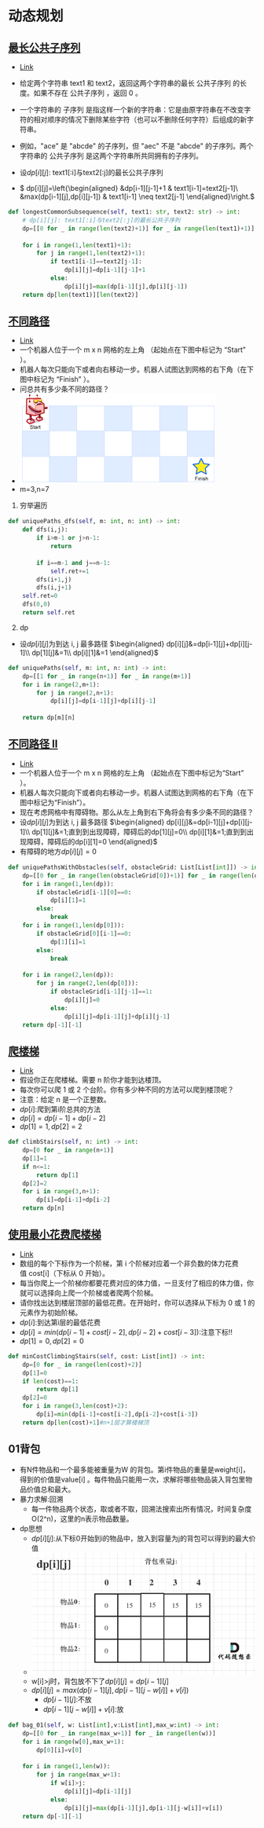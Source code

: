 # 动态规划
## [最长公共子序列](1143.py)
- [Link](https://leetcode-cn.com/problems/longest-common-subsequence/)
- 给定两个字符串 text1 和 text2，返回这两个字符串的最长 公共子序列 的长度。如果不存在 公共子序列 ，返回 0 。
- 一个字符串的 子序列 是指这样一个新的字符串：它是由原字符串在不改变字符的相对顺序的情况下删除某些字符（也可以不删除任何字符）后组成的新字符串。
- 例如，"ace" 是 "abcde" 的子序列，但 "aec" 不是 "abcde" 的子序列。两个字符串的 公共子序列 是这两个字符串所共同拥有的子序列。

- 设$dp[i][j]$: text1[:i]与text2[:j]的最长公共子序列
- $ dp[i][j]=\left\{\begin{aligned}
                &dp[i-1][j-1]+1 & text1[i-1]=text2[j-1]\\
                &max(dp[i-1][j],dp[i][j-1]) & text1[i-1] \neq text2[j-1]
            \end{aligned}\right.$

```python
def longestCommonSubsequence(self, text1: str, text2: str) -> int:
    # dp[i][j]: text1[:i]与text2[:j]的最长公共子序列
    dp=[[0 for _ in range(len(text2)+1)] for _ in range(len(text1)+1)]
    
    for i in range(1,len(text1)+1):
        for j in range(1,len(text2)+1):
            if text1[i-1]==text2[j-1]:
                dp[i][j]=dp[i-1][j-1]+1
            else:
                dp[i][j]=max(dp[i-1][j],dp[i][j-1])
    return dp[len(text1)][len(text2)]
```

## [不同路径](62.py)
- [Link](https://leetcode-cn.com/problems/unique-paths/)
- 一个机器人位于一个 m x n 网格的左上角 （起始点在下图中标记为 “Start” ）。
- 机器人每次只能向下或者向右移动一步。机器人试图达到网格的右下角（在下图中标记为 “Finish” ）。
- 问总共有多少条不同的路径？
- ![](imgs/robot_maze.png)
- m=3,n=7
1. 穷举遍历
```python
def uniquePaths_dfs(self, m: int, n: int) -> int:
    def dfs(i,j):
        if i>m-1 or j>n-1:
            return
        
        if i==m-1 and j==n-1:
            self.ret+=1
        dfs(i+1,j)
        dfs(i,j+1)
    self.ret=0
    dfs(0,0)
    return self.ret
```
2. dp
- 设$dp[i][j]$为到达 i, j 最多路径
$\begin{aligned}
    dp[i][j]&=dp[i-1][j]+dp[i][j-1]\\
    dp[1][j]&=1\\
    dp[i][1]&=1
\end{aligned}$
```python
def uniquePaths(self, m: int, n: int) -> int:
    dp=[[1 for _ in range(n+1)] for _ in range(m+1)]
    for i in range(2,m+1):
        for j in range(2,n+1):
            dp[i][j]=dp[i-1][j]+dp[i][j-1]

    return dp[m][n]
```

## [不同路径 II](63.py)
- [Link](https://leetcode-cn.com/problems/unique-paths-ii/)
- 一个机器人位于一个 m x n 网格的左上角 （起始点在下图中标记为“Start” ）。
- 机器人每次只能向下或者向右移动一步。机器人试图达到网格的右下角（在下图中标记为“Finish”）。
- 现在考虑网格中有障碍物。那么从左上角到右下角将会有多少条不同的路径？
- 设$dp[i][j]$为到达 i, j 最多路径
$\begin{aligned}
    dp[i][j]&=dp[i-1][j]+dp[i][j-1]\\
    dp[1][j]&=1;直到到出现障碍，障碍后的dp[1][j]=0\\
    dp[i][1]&=1;直到到出现障碍，障碍后的dp[i][1]=0
\end{aligned}$
- 有障碍的地方$dp[i][j]=0$
```python
def uniquePathsWithObstacles(self, obstacleGrid: List[List[int]]) -> int:
    dp=[[0 for _ in range(len(obstacleGrid[0])+1)] for _ in range(len(obstacleGrid)+1)]
    for i in range(1,len(dp)):
        if obstacleGrid[i-1][0]==0:
            dp[i][1]=1
        else:
            break
    for i in range(1,len(dp[0])):
        if obstacleGrid[0][i-1]==0:
            dp[1][i]=1
        else:
            break
    
    for i in range(2,len(dp)):
        for j in range(2,len(dp[0])):
            if obstacleGrid[i-1][j-1]==1:
                dp[i][j]=0
            else:
                dp[i][j]=dp[i-1][j]+dp[i][j-1]
    return dp[-1][-1]
```


## [爬楼梯](70.py)
- [Link](https://leetcode-cn.com/problems/climbing-stairs/)
- 假设你正在爬楼梯。需要 n 阶你才能到达楼顶。
- 每次你可以爬 1 或 2 个台阶。你有多少种不同的方法可以爬到楼顶呢？
- 注意：给定 n 是一个正整数。
- $dp[i]$:爬到第i阶总共的方法
- $dp[i]=dp[i-1]+dp[i-2]$
- $dp[1]=1,dp[2]=2$
```python
def climbStairs(self, n: int) -> int:
    dp=[0 for _ in range(n+1)]
    dp[1]=1
    if n<=1:
        return dp[1]
    dp[2]=2
    for i in range(3,n+1):
        dp[i]=dp[i-1]+dp[i-2]
    return dp[n]
```

## [使用最小花费爬楼梯](746.py)
- [Link](https://leetcode-cn.com/problems/min-cost-climbing-stairs/)
- 数组的每个下标作为一个阶梯，第 i 个阶梯对应着一个非负数的体力花费值 cost[i]（下标从 0 开始）。
- 每当你爬上一个阶梯你都要花费对应的体力值，一旦支付了相应的体力值，你就可以选择向上爬一个阶梯或者爬两个阶梯。
- 请你找出达到楼层顶部的最低花费。在开始时，你可以选择从下标为 0 或 1 的元素作为初始阶梯。
- $dp[i]$:到达第i层的最低花费
- $dp[i]=min(dp[i-1]+cost[i-2],dp[i-2]+cost[i-3])$:注意下标!!
- $dp[1]=0,dp[2]=0$
```python
def minCostClimbingStairs(self, cost: List[int]) -> int:
    dp=[0 for _ in range(len(cost)+2)]
    dp[1]=0
    if len(cost)==1:
        return dp[1]
    dp[2]=0
    for i in range(3,len(cost)+2):
        dp[i]=min(dp[i-1]+cost[i-2],dp[i-2]+cost[i-3])
    return dp[len(cost)+1]#n+1层才算楼梯顶
```

## 01背包
- 有N件物品和一个最多能被重量为W 的背包。第i件物品的重量是weight[i]，得到的价值是value[i] 。每件物品只能用一次，求解将哪些物品装入背包里物品价值总和最大。
- 暴力求解:回溯
  - 每一件物品两个状态，取或者不取，回溯法搜索出所有情况，时间复杂度O(2^n)，这里的n表示物品数量。
- dp思想
  - $dp[i][j]$:从下标0开始到i的物品中，放入到容量为j的背包可以得到的最大价值
  - ![](imgs/01背包.png)
  - w[i]>j时，背包放不下了$dp[i][j]=dp[i-1][j]$
  - $dp[i][j]=max(dp[i-1][j],dp[i-1][j-w[i]]+v[i])$
    - $dp[i-1][j]$:不放
    - $dp[i-1][j-w[i]]+v[i]$:放
```python
def bag_01(self, w: List[int],v:List[int],max_w:int) -> int:
    dp=[[0 for _ in range(max_w+1)] for _ in range(len(w))]
    for i in range(w[0],max_w+1):
        dp[0][i]=v[0]
    
    for i in range(1,len(w)):
        for j in range(max_w+1):
            if w[i]>j:
                dp[i][j]=dp[i-1][j]
            else:
                dp[i][j]=max(dp[i-1][j],dp[i-1][j-w[i]]+v[i])
    return dp[-1][-1]
```